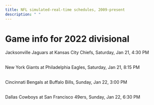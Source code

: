 ```yaml
---
title: NFL simulated-real-time schedules, 2009-present
description: " "
---
```


# Game info for 2022 divisional

Jacksonville Jaguars at Kansas City Chiefs, Saturday, Jan 21, 4:30 PM

<br/>New York Giants at Philadelphia Eagles, Saturday, Jan 21, 8:15 PM

<br/>Cincinnati Bengals at Buffalo Bills, Sunday, Jan 22, 3:00 PM

<br/>Dallas Cowboys at San Francisco 49ers, Sunday, Jan 22, 6:30 PM

